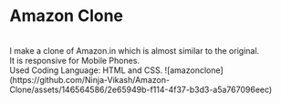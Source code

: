 # Amazon Clone
<br>
I make a clone of Amazon.in which is almost similar to the original.
<br>
It is responsive for Mobile Phones.
<br>
Used Coding Language: HTML and CSS.
<br1>
![amazonclone](https://github.com/Ninja-Vikash/Amazon-Clone/assets/146564586/2e65949b-f114-4f37-b3d3-a5a767096eec)
